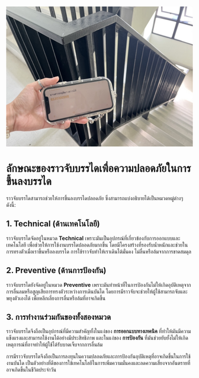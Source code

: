 ![Image](/assets/image/S__15466499.jpg)  

# ลักษณะของราวจับบรรไดเพื่อความปลอดภัยในการขึ้นลงบรรได

ราวจับบรรไดสามารถช่วยให้การขึ้นลงบรรไดปลอดภัย ซึ่งสามารถแบ่งอธิบายได้เป็นหมวดหมู่ต่างๆ ดังนี้:

## 1. Technical (ด้านเทคโนโลยี)
ราวจับบรรไดจัดอยู่ในหมวด **Technical** เพราะมันเป็นอุปกรณ์ที่เกี่ยวข้องกับการออกแบบและเทคโนโลยี เพื่อช่วยให้การใช้งานบรรไดปลอดภัยมากขึ้น โดยมีโครงสร้างที่รองรับน้ำหนักและช่วยในการทรงตัวเมื่อเราขึ้นหรือลงบรรได การใช้ราวจับทำให้เราเดินได้มั่นคง ไม่ลื่นหรือล้มจากการขาดสมดุล

## 2. Preventive (ด้านการป้องกัน)
ราวจับบรรไดยังจัดอยู่ในหมวด **Preventive** เพราะมันทำหน้าที่ในการป้องกันไม่ให้เกิดอุบัติเหตุจากการลื่นลมหรือสูญเสียการทรงตัวระหว่างการเดินบันได โดยการมีราวจับจะช่วยให้ผู้ใช้สามารถจับและพยุงตัวเองได้ เพื่อหลีกเลี่ยงการลื่นหรือล้มที่อาจเกิดขึ้น

## 3. การทำงานร่วมกันของทั้งสองหมวด
ราวจับบรรไดจึงถือเป็นอุปกรณ์ที่มีความสำคัญทั้งในแง่ของ **การออกแบบทางเทคนิค** ที่ทำให้มันมีความแข็งแรงและสามารถใช้งานได้อย่างมีประสิทธิภาพ และในแง่ของ **การป้องกัน** ที่มันช่วยยับยั้งไม่ให้เกิดเหตุการณ์ที่อาจทำให้ผู้ใช้ได้รับบาดเจ็บจากการลื่นล้ม

การมีราวจับบรรไดจึงถือเป็นการลงทุนในความปลอดภัยและการป้องกันอุบัติเหตุที่อาจเกิดขึ้นในการใช้งานบันได เป็นตัวอย่างที่ดีของการใช้เทคโนโลยีในการเพิ่มความมั่นคงและลดความเสี่ยงจากอันตรายที่อาจเกิดขึ้นในชีวิตประจำวัน
